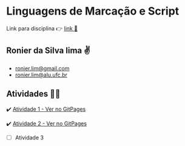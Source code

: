

# Linguagens de Marcação e Script

Link para disciplina :point_right: [link :link:](https://sites.google.com/view/victorufc/2020-1/linguagens-de-marca%C3%A7%C3%A3o-e-scripts?authuser=0)

## Ronier da Silva lima :v:
* ronier.lim@gmail.com 
* ronier.lim@alu.ufc.br 


## Atividades :man_technologist:



:heavy_check_mark: [Atividade 1 - Ver no GitPages](https://ronierlima.github.io/LMS-2020.1/Atividade-1/) 

:heavy_check_mark: [Atividade 2 - Ver no GitPages](https://ronierlima.github.io/LMS-2020.1/Atividade-2/) 

- [ ] Atividade 3

